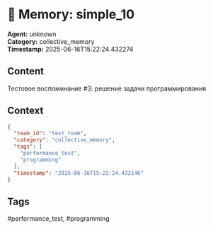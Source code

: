 # 🧠 Memory: simple_10

**Agent:** unknown  
**Category:** collective_memory  
**Timestamp:** 2025-06-16T15:22:24.432274

## Content
Тестовое воспоминание #3: решение задачи программирования

## Context
```json
{
  "team_id": "test_team",
  "category": "collective_memory",
  "tags": [
    "performance_test",
    "programming"
  ],
  "timestamp": "2025-06-16T15:22:24.432146"
}
```

## Tags
#performance_test, #programming

